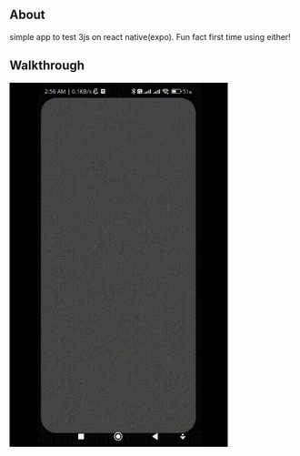 ## About

simple app to test 3js on react native(expo). Fun fact first time using either!

## Walkthrough

![walkthrough.gif](https://github.com/BIKRAM-SAHA/graduation/blob/main/walkthrough.gif)

